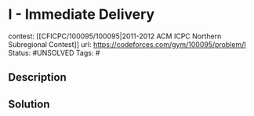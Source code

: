 # I - Immediate Delivery

contest: [[CFICPC/100095/100095|2011-2012 ACM ICPC Northern Subregional Contest]]
url: https://codeforces.com/gym/100095/problem/I
Status: #UNSOLVED
Tags: #

## Description

## Solution

